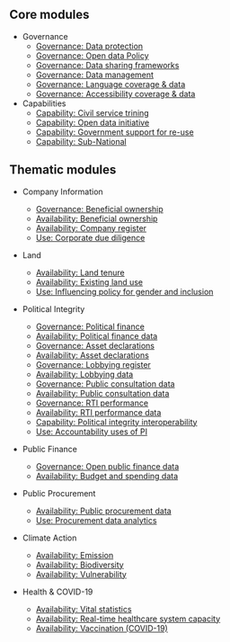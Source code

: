 
## Core modules

* Governance
    * [Governance: Data protection](../indicators/G.GOVERNANCE.DPL.md)
    * [Governance: Open data Policy](../indicators/G.GOVERNANCE.ODPOLICY.md)
    * [Governance: Data sharing frameworks](../indicators/G.GOVERNANCE.DATASHARING.md)
    * [Governance: Data management](../indicators/G.GOVERNANCE.DATAMANAGE.md)
    * [Governance: Language coverage & data](../indicators/G.GOVERNANCE.LANG.md)
    * [Governance: Accessibility coverage & data](../indicators/G.GOVERNANCE.ACCESSIBILITY.md)
* Capabilities
    * [Capability: Civil service trining](../indicators/C.CAPABILITIES.TRAIN.md)
    * [Capability: Open data initiative](../indicators/C.CAPABILITIES.ODINIT.md)
    * [Capability: Government support for re-use](../indicators/C.CAPABILITIES.GOVSUPPORT.md)
    * [Capability: Sub-National](../indicators/C.CAPABILITIES.SUBNAT.md)
    
## Thematic modules

* Company Information
    * [Governance: Beneficial ownership](../indicators/G.COMPANY.BOT.md)
    * [Availability: Beneficial ownership ](../indicators/A.COMPANY.BOT.md)
    * [Availability: Company register](../indicators/A.COMPANY.REG.md)
    * [Use: Corporate due diligence](../indicators/U.COMPANY.DUEDIL.md)
* Land
    * [Availability: Land tenure](../indicators/A.LAND.TENURE.md)
    * [Availability: Existing land use](../indicators/A.LAND.ELU.md)
    * [Use: Influencing policy for gender and inclusion](../indicators/U.LAND.GENDERINCLUSION.md)
* Political Integrity 
    * [Governance: Political finance](../indicators/G.PI.POLFIN.md)
    * [Availability: Political finance data](../indicators/A.PI.POLFIN.md)
    * [Governance: Asset declarations](../indicators/G.PI.IAD.md)
    * [Availability: Asset declarations](../indicators/A.PI.IAD.md)
    * [Governance: Lobbying register](../indicators/G.PI.LOBBY.md)
    * [Availability: Lobbying data](../indicators/A.PI.LOBBY.md)
    * [Governance: Public consultation data](../indicators/G.PI.PUBCON.md)
    * [Availability: Public consultation data](../indicators/A.PI.PUBCON.md)
    * [Governance: RTI performance](../indicators/G.PI.RTI.md)
    * [Availability: RTI performance data](../indicators/A.PI.RTI.md)
    * [Capability: Political integrity interoperability](../indicators/C.PI.INTEROP.md)
    * [Use: Accountability uses of PI](../indicators/U.PI.ACCOUNT.md)
* Public Finance
    * [Governance: Open public finance data](../indicators/G.PF.PUB-FINANCE.md)
    * [Availability: Budget and spending data](../indicators/A.PF.BUDGETSPEND.md)
* Public Procurement 
    * [Availability: Public procurement data](../indicators/A.PROCUREMENT.OC.md)
    * [Use: Procurement data analytics](../indicators/U.PROCUREMENT.ANALYTICS.md)   
* Climate Action 
    * [Availability: Emission](../indicators/A.CLIMATE.EMI.md)
    * [Availability: Biodiversity](../indicators/A.CLIMATE.BIO.md)
    * [Availability: Vulnerability](../indicators/A.CLIMATE.VUL.md)

* Health & COVID-19
    * [Availability: Vital statistics](../indicators/A.HEALTH.CRVS.md)
    * [Availability: Real-time healthcare system capacity](../indicators/A.HEALTH.RTC.md)
    * [Availability: Vaccination (COVID-19)](../indicators/A.HEALTH.VAC.md)



